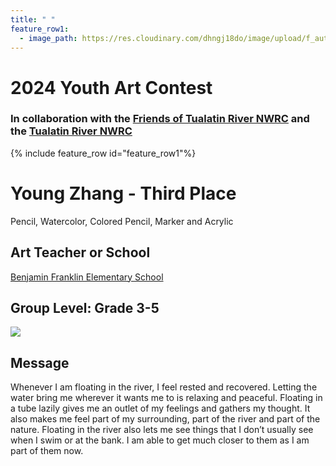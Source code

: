 ```yaml
---
title: " "
feature_row1:
  - image_path: https://res.cloudinary.com/dhngj18do/image/upload/f_auto,q_auto/v1/images/artcontest/ribbon_3
---
```


# 2024 Youth Art Contest

### In collaboration with the [Friends of Tualatin River NWRC](https://fotr.wildapricot.org/) and the [Tualatin River NWRC](https://www.fws.gov/refuge/Tualatin_River/)

{% include feature_row id="feature_row1"%}

# Young Zhang - Third Place  
Pencil, Watercolor, Colored Pencil, Marker and Acrylic  

## Art Teacher or School  
[Benjamin Franklin Elementary School](https://franklin.vansd.org/)  

## Group Level: Grade 3-5

![](https://res.cloudinary.com/dhngj18do/image/upload/f_auto,q_auto/v1/images/artcontest/2024_grp3_3rd_large)

## Message

Whenever I am floating in the river, I feel rested and recovered. Letting the water bring me wherever it wants me to is relaxing and peaceful. Floating in a tube lazily gives me an outlet of my feelings and gathers my thought. It also makes me feel part of my surrounding, part of the river and part of the nature. Floating in the river also lets me see things that I don’t usually see when I swim or at the bank. I am able to get much closer to them as I am part of them now.

